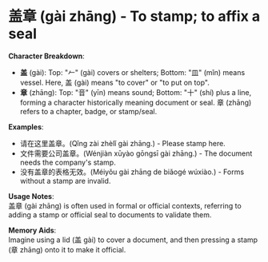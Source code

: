 # **盖章 (gài zhāng) - To stamp; to affix a seal**

**Character Breakdown**:  
- **盖** (gài): Top: "𠂉" (gài) covers or shelters; Bottom: "皿" (mǐn) means vessel. Here, 盖 (gài) means "to cover" or "to put on top".  
- **章** (zhāng): Top: "音" (yīn) means sound; Bottom: "十" (shí) plus a line, forming a character historically meaning document or seal. 章 (zhāng) refers to a chapter, badge, or stamp/seal.

**Examples**:  
- 请在这里盖章。(Qǐng zài zhèlǐ gài zhāng.) - Please stamp here.  
- 文件需要公司盖章。(Wénjiàn xūyào gōngsī gài zhāng.) - The document needs the company's stamp.  
- 没有盖章的表格无效。(Méiyǒu gài zhāng de biǎogé wúxiào.) - Forms without a stamp are invalid.

**Usage Notes**:  
盖章 (gài zhāng) is often used in formal or official contexts, referring to adding a stamp or official seal to documents to validate them.

**Memory Aids**:  
Imagine using a lid (盖 gài) to cover a document, and then pressing a stamp (章 zhāng) onto it to make it official.